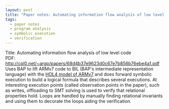 ```yaml
---
layout: post
title: "Paper notes: Automating information flow analysis of low level code"
tags:
  - paper notes
  - program analysis
  - symbolic execution
  - verification
---
```

Title: Automating information flow analysis of low level code<br>
PDF: <a href="http://cpl0.net/~argp/papers/68d4b37e9623d0c67e7b856b76ebe4a1.pdf" target="_blank">http://cpl0.net/~argp/papers/68d4b37e9623d0c67e7b856b76ebe4a1.pdf</a>
<br>
Uses BAP to lift ARMv7 code to BIL (BAP's intermediate representation language) with the <a href="http://hol-theorem-prover.org/">HOL4 model of ARMv7</a> and does forward symbolic execution to build a logical formula that describes several executions. At interesting execution points (called observation points in the paper), such as writes, offloading to SMT solving is used to verify that relational properties hold. Loops are handled by manually finding relational invariants and using them to decorate the loops aiding the verification.
